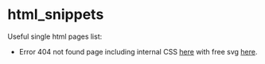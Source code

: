 # html_snippets

Useful single html pages list:
  - Error 404 not found page including internal CSS [here](https://github.com/sushantpt/html_snippets/blob/main/Page_Not_Found.html) with free svg [here](https://github.com/sushantpt/html_snippets/blob/main/404NotFound.svg).

